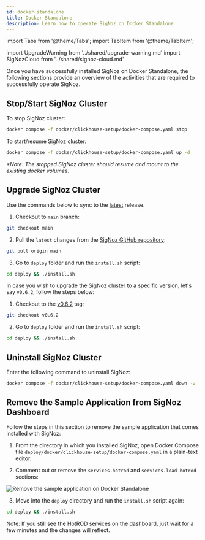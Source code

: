 ```yaml
---
id: docker-standalone
title: Docker Standalone
description: Learn how to operate SigNoz on Docker Standalone
---
```


import Tabs from '@theme/Tabs';
import TabItem from '@theme/TabItem';

import UpgradeWarning from '../shared/upgrade-warning.md'
import SigNozCloud from '../shared/signoz-cloud.md'

<SigNozCloud />

Once you have successfully installed SigNoz on Docker Standalone, the following sections provide an overview of the activities that are required to successfully operate SigNoz.

## Stop/Start SigNoz Cluster

To stop SigNoz cluster:

```bash
docker compose -f docker/clickhouse-setup/docker-compose.yaml stop
```

To start/resume SigNoz cluster:

```bash
docker compose -f docker/clickhouse-setup/docker-compose.yaml up -d
```

_*Note: The stopped SigNoz cluster should resume and mount to the existing docker volumes._

## Upgrade SigNoz Cluster

Use the commands below to sync to the [latest](https://github.com/SigNoz/signoz/releases/latest) release.

1. Checkout to `main` branch:
```bash
git checkout main
```

2. Pull the `latest` changes from the [SigNoz GitHub repository](https://github.com/SigNoz/signoz):
```bash
git pull origin main
```

3. Go to `deploy` folder and run the `install.sh` script:
```bash
cd deploy && ./install.sh
```

In case you wish to upgrade the SigNoz cluster to a specific version, let's say `v0.6.2`, follow the steps below:

1. Checkout to the [v0.6.2](https://github.com/SigNoz/signoz/releases/tag/v0.6.2) tag:
```bash
git checkout v0.6.2
```

2. Go to `deploy` folder and run the `install.sh` script:
```bash
cd deploy && ./install.sh
```

<UpgradeWarning/>

## Uninstall SigNoz Cluster

Enter the following command to uninstall SigNoz:

```bash
docker compose -f docker/clickhouse-setup/docker-compose.yaml down -v
```

## Remove the Sample Application from SigNoz Dashboard

Follow the steps in this section to remove the sample application that comes installed with SigNoz:

1. From the directory in which you installed SigNoz, open Docker Compose file `deploy/docker/clickhouse-setup/docker-compose.yaml` in a plain-text editor. 

2. Comment out or remove the `services.hotrod` and `services.load-hotrod` sections:

  ![Remove the sample application on Docker Standalone](/img/docker-standalone-remove-the-sample-application.webp)

3. Move into the `deploy` directory and run the `install.sh` script again:

```bash
cd deploy && ./install.sh
```

Note: If you still see the HotROD services on the dashboard, just wait for a few minutes and the changes will reflect.
